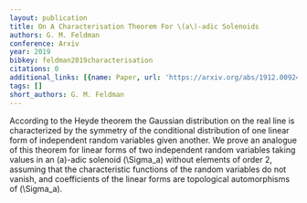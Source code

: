 ```yaml
---
layout: publication
title: On A Characterisation Theorem For \(a\)-adic Solenoids
authors: G. M. Feldman
conference: Arxiv
year: 2019
bibkey: feldman2019characterisation
citations: 0
additional_links: [{name: Paper, url: 'https://arxiv.org/abs/1912.00924'}]
tags: []
short_authors: G. M. Feldman
---
```

According to the Heyde theorem the Gaussian distribution on the real line is
characterized by the symmetry of the conditional distribution of one linear
form of independent random variables given another. We prove an analogue of
this theorem for linear forms of two independent random variables taking values
in an \(a\)-adic solenoid \(\Sigma_a\) without elements of order 2, assuming that
the characteristic functions of the random variables do not vanish, and
coefficients of the linear forms are topological automorphisms of \(\Sigma_a\).